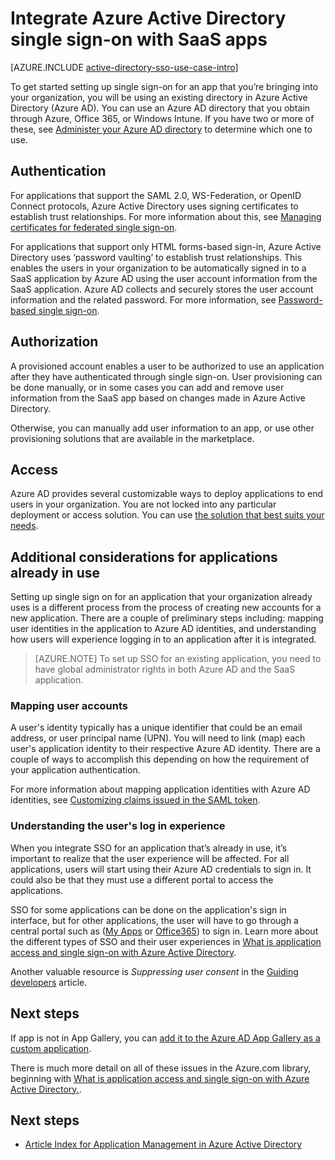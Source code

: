 <properties
    pageTitle="Integrate Azure Active Directory single sign-on with SaaS apps | Azure"
    description="Enable single sign-on authentication and user provisioning centralized access management of SaaS apps in Azure Active Directory. An overview of how to integrate Azure Active Directory to SaaS apps."
    services="active-directory"
    keywords="integrate Azure AD with SaaS apps"
    documentationcenter=""
    author="curtand"
    manager="femila"
    editor="" />
<tags
    ms.assetid="53b9d341-d1fc-4bbb-ac7c-3f4c68fcf00a"
    ms.service="active-directory"
    ms.devlang="na"
    ms.topic="article"
    ms.tgt_pltfrm="na"
    ms.workload="identity"
    ms.date="02/13/2017"
    wacn.date=""
    ms.author="curtand" />

# Integrate Azure Active Directory single sign-on with SaaS apps  

[AZURE.INCLUDE [active-directory-sso-use-case-intro](../../includes/active-directory-sso-use-case-intro.md)]

To get started setting up single sign-on for an app that you’re bringing into your organization, you will be using an existing directory in Azure Active Directory (Azure AD). You can use an Azure AD directory that you obtain through Azure, Office 365, or Windows Intune. If you have two or more of these, see [Administer your Azure AD directory](/documentation/articles/active-directory-administer/) to determine which one to use.

## Authentication
For applications that support the SAML 2.0, WS-Federation, or OpenID Connect protocols, Azure Active Directory uses signing certificates to establish trust relationships. For more information about this, see [Managing certificates for federated single sign-on](/documentation/articles/active-directory-sso-certs/).

For applications that support only HTML forms-based sign-in, Azure Active Directory uses ‘password vaulting’ to establish trust relationships. This enables the users in your organization to be automatically signed in to a SaaS application by Azure AD using the user account information from the SaaS application. Azure AD collects and securely stores the user account information and the related password. For more information, see [Password-based single sign-on](/documentation/articles/active-directory-appssoaccess-whatis/#password-based-single-sign-on/).

## Authorization
A provisioned account enables a user to be authorized to use an application after they have authenticated through single sign-on. User provisioning can be done manually, or in some cases you can add and remove user information from the SaaS app based on changes made in Azure Active Directory. 

Otherwise, you can manually add user information to an app, or use other provisioning solutions that are available in the marketplace.

## Access
Azure AD provides several customizable ways to deploy applications to end users in your organization. You are not locked into any particular deployment or access solution. You can use [the solution that best suits your needs](/documentation/articles/active-directory-appssoaccess-whatis/#deploying-azure-ad-integrated-applications-to-users/).

## Additional considerations for applications already in use
Setting up single sign on for an application that your organization already uses is a different process from the process of creating new accounts for a new application. There are a couple of preliminary steps including: mapping user identities in the application to Azure AD identities, and understanding how users will experience logging in to an application after it is integrated.

> [AZURE.NOTE]
> To set up SSO for an existing application, you need to have global administrator rights in both Azure AD and the SaaS application.
>
>

### Mapping user accounts
A user's identity typically has a unique identifier that could be an email address, or user principal name (UPN). You will need to link (map) each user's application identity to their respective Azure AD identity. There are a couple of ways to accomplish this depending on how the requirement of your application authentication.

For more information about mapping application identities with Azure AD identities, see [Customizing claims issued in the SAML token](http://social.technet.microsoft.com/wiki/contents/articles/31257.azure-active-directory-customizing-claims-issued-in-the-saml-token-for-pre-integrated-apps.aspx).

### Understanding the user's log in experience
When you integrate SSO for an application that’s already in use, it’s important to realize that the user experience will be affected. For all applications, users will start using their Azure AD credentials to sign in. It could also be that they must use a different portal to access the applications.

SSO for some applications can be done on the application's sign in interface, but for other applications, the user will have to go through a central portal such as ([My Apps](https://login.partner.microsoftonline.cn) or [Office365](http://portal.office.com/myapps)) to sign in. Learn more about the different types of SSO and their user experiences in [What is application access and single sign-on with Azure Active Directory](/documentation/articles/active-directory-appssoaccess-whatis/).

Another valuable resource is *Suppressing user consent* in the [Guiding developers](/documentation/articles/active-directory-applications-guiding-developers-for-lob-applications/) article.

## Next steps



If app is not in App Gallery, you can [add it to the Azure AD App Gallery as a custom
application](http://blogs.technet.com/b/ad/archive/2015/06/17/bring-your-own-app-with-azure-ad-self-service-saml-configuration-gt-now-in-preview.aspx).

There is much more detail on all of these issues in the Azure.com library,
beginning with [What is application access and single sign-on with Azure Active Directory.](/documentation/articles/active-directory-appssoaccess-whatis/).

## Next steps
- [Article Index for Application Management in Azure Active Directory](/documentation/articles/active-directory-apps-index/)
